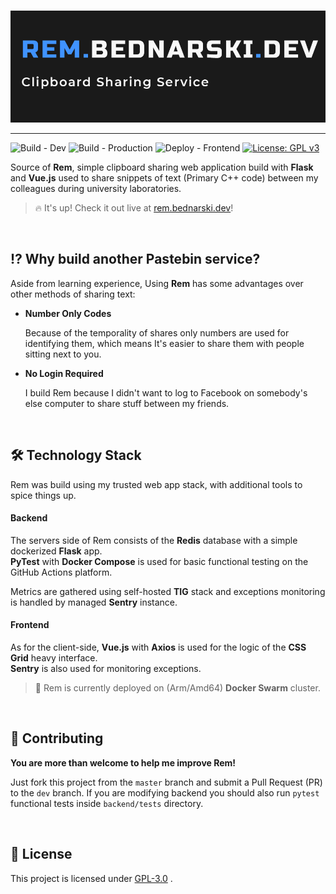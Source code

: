 <p align="center">
  <br /><img
    width="600"
    src="logo.png"
    alt="Rem - Clipboard Sharing Service"
  />
</p>

***
![Build - Dev](https://github.com/RangerDigital/rem/workflows/Build%20-%20Dev/badge.svg?branch=dev)
![Build - Production](https://github.com/RangerDigital/rem/workflows/Build%20-%20Production/badge.svg?branch=master)
![Deploy - Frontend](https://github.com/RangerDigital/rem/workflows/Deploy%20-%20Frontend/badge.svg?branch=master)
[![License: GPL v3](https://img.shields.io/badge/License-GPLv3-blue.svg)](https://www.gnu.org/licenses/gpl-3.0)

Source of **Rem**, simple clipboard sharing web application build with **Flask** and **Vue.js** used to share snippets of text (Primary C++ code) between my colleagues during university laboratories.

> 🔥 It's up! Check it out live at [rem.bednarski.dev](https://rem.bednarski.dev/)!

<br>

## ⁉ Why build another Pastebin service?

Aside from learning experience, Using **Rem** has some advantages over other methods of sharing text:

-   **Number Only Codes**

	Because of the temporality of shares only numbers are used for identifying them, which means It's easier to share them with people sitting next to you.

-   **No Login Required**

	I build Rem because I didn't want to log to Facebook on somebody's else computer to share stuff between my friends.

<br>

## 🛠 Technology Stack
Rem was build using my trusted web app stack, with additional tools to spice things up.

#### Backend
The servers side of Rem consists of the **Redis** database with a simple dockerized **Flask** app.  
**PyTest** with **Docker Compose** is used for basic functional testing on the GitHub Actions platform.

Metrics are gathered using self-hosted **TIG** stack and exceptions monitoring is handled by managed **Sentry** instance.

#### Frontend
As for the client-side, **Vue.js** with **Axios** is used for the logic of the **CSS Grid** heavy interface.  
**Sentry** is also used for monitoring exceptions.

> 🔌 Rem is currently deployed on (Arm/Amd64) **Docker Swarm** cluster.

<br>

## 🚧 Contributing

**You are more than welcome to help me improve Rem!**

Just fork this project from the `master` branch and submit a Pull Request (PR) to the `dev` branch.
If you are modifying backend you should also run `pytest` functional tests inside `backend/tests` directory.

<br>

## 📃 License
This project is licensed under [GPL-3.0](https://choosealicense.com/licenses/gpl-3.0/) .
